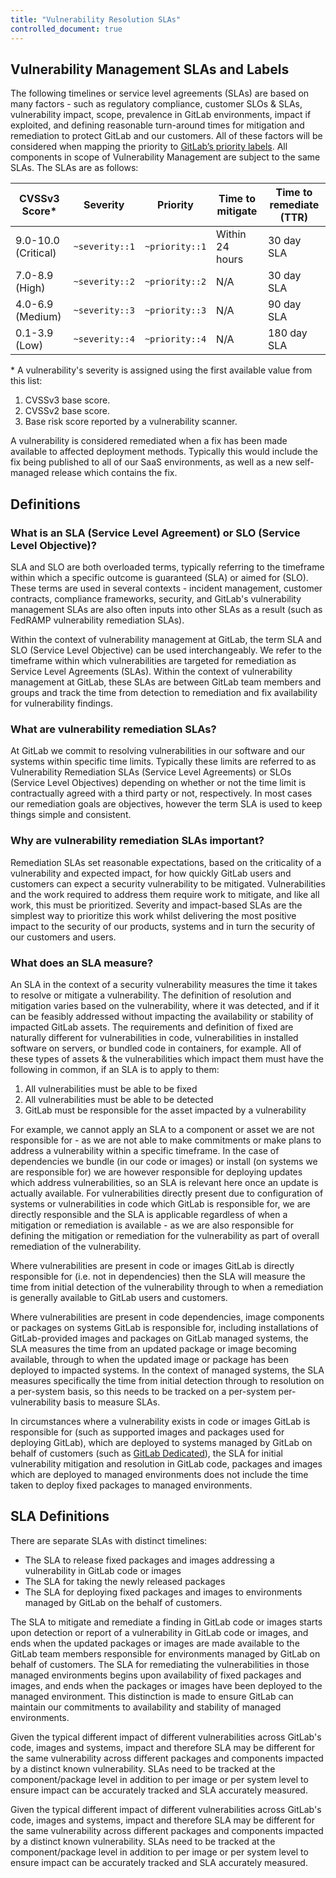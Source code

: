 ```yaml
---
title: "Vulnerability Resolution SLAs"
controlled_document: true
---
```


## Vulnerability Management SLAs and Labels

The following timelines or service level agreements (SLAs) are based on many factors - such as regulatory compliance, customer SLOs & SLAs, vulnerability impact, scope, prevalence in GitLab environments, impact if exploited, and defining reasonable turn-around times for mitigation and remediation to protect GitLab and our customers. All of these factors will be considered when mapping the priority to [GitLab’s priority labels](https://docs.gitlab.com/ee/development/labels/index.html#priority-labels). All components in scope of Vulnerability Management are subject to the same SLAs. The SLAs are as follows:

| CVSSv3 Score\*      | Severity       | Priority       | Time to mitigate | Time to remediate (TTR) |
|---------------------|----------------|----------------|------------------|-------------------------|
| 9.0-10.0 (Critical) | `~severity::1` | `~priority::1` | Within 24 hours  | 30 day SLA              |
| 7.0-8.9 (High)      | `~severity::2` | `~priority::2` | N/A              | 30 day SLA              |
| 4.0-6.9 (Medium)    | `~severity::3` | `~priority::3` | N/A              | 90 day SLA              |
| 0.1-3.9 (Low)       | `~severity::4` | `~priority::4` | N/A              | 180 day SLA             |

\* A vulnerability's severity is assigned using the first available value from this list:

1. CVSSv3 base score.
1. CVSSv2 base score.
1. Base risk score reported by a vulnerability scanner.

A vulnerability is considered remediated when a fix has been made available to affected deployment methods. Typically this would include the fix being published to all of our SaaS environments, as well as a new self-managed release which contains the fix.

## Definitions

### What is an SLA (Service Level Agreement) or SLO (Service Level Objective)?

SLA and SLO are both overloaded terms, typically referring to the timeframe within which a specific outcome is guaranteed (SLA) or aimed for (SLO). These terms are used in several contexts - incident management, customer contracts, compliance frameworks, security, and GitLab's vulnerability management SLAs are also often inputs into other SLAs as a result (such as FedRAMP vulnerability remediation SLAs).

Within the context of vulnerability management at GitLab, the term SLA and SLO (Service Level Objective) can be used interchangeably. We refer to the timeframe within which vulnerabilities are targeted for remediation as Service Level Agreements (SLAs). Within the context of vulnerability management at GitLab, these SLAs are between GitLab team members and groups and track the time from detection to remediation and fix availability for vulnerability findings.

### What are vulnerability remediation SLAs?

At GitLab we commit to resolving vulnerabilities in our software and our systems within specific time limits. Typically these limits are referred to as Vulnerability Remediation SLAs (Service Level Agreements) or SLOs (Service Level Objectives) depending on whether or not the time limit is contractually agreed with a third party or not, respectively. In most cases our remediation goals are objectives, however the term SLA is used to keep things simple and consistent.

### Why are vulnerability remediation SLAs important?

Remediation SLAs set reasonable expectations, based on the criticality of a vulnerability and expected impact, for how quickly GitLab users and customers can expect a security vulnerability to be mitigated. Vulnerabilities and the work required to address them require work to mitigate, and like all work, this must be prioritized. Severity and impact-based SLAs are the simplest way to prioritize this work whilst delivering the most positive impact to the security of our products, systems and in turn the security of our customers and users.

### What does an SLA measure?

An SLA in the context of a security vulnerability measures the time it takes to resolve or mitigate a vulnerability. The definition of resolution and mitigation varies based on the vulnerability, where it was detected, and if it can be feasibly addressed without impacting the availability or stability of impacted GitLab assets. The requirements and definition of fixed are naturally different for vulnerabilities in code, vulnerabilities in installed software on servers, or bundled code in containers, for example. All of these types of assets & the vulnerabilities which impact them must have the following in common, if an SLA is to apply to them:

1. All vulnerabilities must be able to be fixed
1. All vulnerabilities must be able to be detected
1. GitLab must be responsible for the asset impacted by a vulnerability

For example, we cannot apply an SLA to a component or asset we are not responsible for - as we are not able to make commitments or make plans to address a vulnerability within a specific timeframe. In the case of dependencies we bundle (in our code or images) or install (on systems we are responsible for) we are however responsible for deploying updates which address vulnerabilities, so an SLA is relevant here once an update is actually available. For vulnerabilities directly present due to configuration of systems or vulnerabilities in code which GitLab is responsible for, we are directly responsible and the SLA is applicable regardless of when a mitigation or remediation is available - as we are also responsible for defining the mitigation or remediation for the vulnerability as part of overall remediation of the vulnerability.

Where vulnerabilities are present in code or images GitLab is directly responsible for (i.e. not in dependencies) then the SLA will measure the time from initial detection of the vulnerability through to when a remediation is generally available to GitLab users and customers.

Where vulnerabilities are present in code dependencies, image components or packages on systems GitLab is responsible for, including installations of GitLab-provided images and packages on GitLab managed systems, the SLA measures the time from an updated package or image becoming available, through to when the updated image or package has been deployed to impacted systems. In the context of managed systems, the SLA measures specifically the time from initial detection through to resolution on a per-system basis, so this needs to be tracked on a per-system per-vulnerability basis to measure SLAs.

In circumstances where a vulnerability exists in code or images GitLab is responsible for (such as supported images and packages used for deploying GitLab), which are deployed to systems managed by GitLab on behalf of customers (such as [GitLab Dedicated](https://about.gitlab.com/dedicated/)), the SLA for initial vulnerability mitigation and resolution in GitLab code, packages and images which are deployed to managed environments does not include the time taken to deploy fixed packages to managed environments.

## SLA Definitions

There are separate SLAs with distinct timelines:

- The SLA to release fixed packages and images addressing a vulnerability in GitLab code or images
- The SLA for taking the newly released packages
- The SLA for deploying fixed packages and images to environments managed by GitLab on the behalf of customers. 

The SLA to mitigate and remediate a finding in GitLab code or images starts upon detection or report of a vulnerability in GitLab code or images, and ends when the updated packages or images are made available to the GitLab team members responsible for environments managed by GitLab on behalf of customers. The SLA for remediating the vulnerabilities in those managed environments begins upon availability of fixed packages and images, and ends when the packages or images have been deployed to the managed environment. This distinction is made to ensure GitLab can maintain our commitments to availability and stability of managed environments.

Given the typical different impact of different vulnerabilities across GitLab's code, images and systems, impact and therefore SLA may be different for the same vulnerability across different packages and components impacted by a distinct known vulnerability. SLAs need to be tracked at the component/package level in addition to per image or per system level to ensure impact can be accurately tracked and SLA accurately measured.

Given the typical different impact of different vulnerabilities across GitLab's code, images and systems, impact and therefore SLA may be different for the same vulnerability across different packages and components impacted by a distinct known vulnerability. SLAs need to be tracked at the component/package level in addition to per image or per system level to ensure impact can be accurately tracked and SLA accurately measured.
